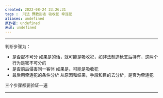 ```yaml
---
created: 2022-08-24 23:26:31
tags :  刑法 罪数形态 吸收犯 牵连犯
aliases: undefined
原作者: undefined
来源: undefined
---
```

---
判断步骤为：
* 是否密不可分
	如果是的话，就可能是吸收犯，如非法制造枪支后持有，这两个行为是密不可分的
* 是否前后侵害同一客体
	如果是，可能是吸收犯
* 最后用牵连犯的条件分析
	从原因和结果，手段和目的去分析，是否为牵连犯

三个步骤都要验证一遍

---

